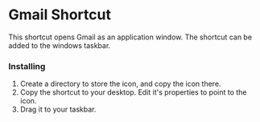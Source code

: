 # Gmail Shortcut

This shortcut opens Gmail as an application window. The shortcut can be added to the windows taskbar.

### Installing

1. Create a directory to store the icon, and copy the icon there.
2. Copy the shortcut to your desktop. Edit it's properties to point to the icon.
3. Drag it to your taskbar.
